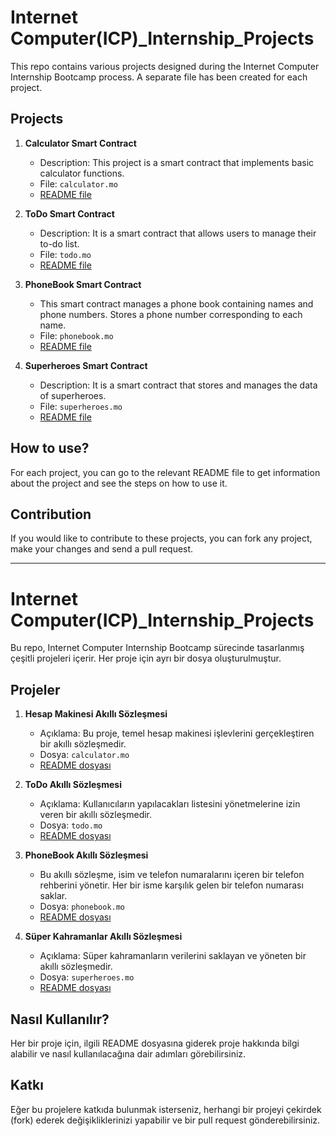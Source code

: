 # Internet Computer(ICP)_Internship_Projects

This repo contains various projects designed during the Internet Computer Internship Bootcamp process. A separate file has been created for each project.

## Projects

1. **Calculator Smart Contract**
    - Description: This project is a smart contract that implements basic calculator functions.
    - File: `calculator.mo`
    - [README file](./calculator/README.md)

2. **ToDo Smart Contract**
    - Description: It is a smart contract that allows users to manage their to-do list.
    - File: `todo.mo`
    - [README file](./motoko-ToDo/README.md)

3. **PhoneBook Smart Contract**
    - This smart contract manages a phone book containing names and phone numbers. Stores a phone number corresponding to each name.
    - File: `phonebook.mo`
    - [README file](./motoko-PhoneBook/README.md)

4. **Superheroes Smart Contract**
    - Description: It is a smart contract that stores and manages the data of superheroes.
    - File: `superheroes.mo`
    - [README file](./motoko-superhero/README.md)

## How to use?

For each project, you can go to the relevant README file to get information about the project and see the steps on how to use it.

## Contribution

If you would like to contribute to these projects, you can fork any project, make your changes and send a pull request.

-----------------------------------      ----------------------------------------------       -----------------------------------------

# Internet Computer(ICP)_Internship_Projects

Bu repo, Internet Computer Internship Bootcamp sürecinde tasarlanmış çeşitli projeleri içerir. Her proje için ayrı bir dosya oluşturulmuştur.

## Projeler

1. **Hesap Makinesi Akıllı Sözleşmesi**
   - Açıklama: Bu proje, temel hesap makinesi işlevlerini gerçekleştiren bir akıllı sözleşmedir.
   - Dosya: `calculator.mo`
   - [README dosyası](./calculator/README.md)

2. **ToDo Akıllı Sözleşmesi**
   - Açıklama: Kullanıcıların yapılacakları listesini yönetmelerine izin veren bir akıllı sözleşmedir.
   - Dosya: `todo.mo`
   - [README dosyası](./motoko-ToDo/README.md)

3. **PhoneBook Akıllı Sözleşmesi**
   - Bu akıllı sözleşme, isim ve telefon numaralarını içeren bir telefon rehberini yönetir. Her bir isme karşılık gelen bir telefon numarası saklar.
   - Dosya: `phonebook.mo`
   - [README dosyası](./motoko-PhoneBook/README.md)

4. **Süper Kahramanlar Akıllı Sözleşmesi**
   - Açıklama: Süper kahramanların verilerini saklayan ve yöneten bir akıllı sözleşmedir.
   - Dosya: `superheroes.mo`
   - [README dosyası](./motoko-superhero/README.md)

## Nasıl Kullanılır?

Her bir proje için, ilgili README dosyasına giderek proje hakkında bilgi alabilir ve nasıl kullanılacağına dair adımları görebilirsiniz.

## Katkı

Eğer bu projelere katkıda bulunmak isterseniz, herhangi bir projeyi çekirdek (fork) ederek değişikliklerinizi yapabilir ve bir pull request gönderebilirsiniz.



